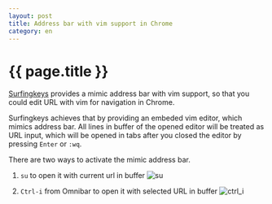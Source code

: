 ```yaml
---
layout: post
title: Address bar with vim support in Chrome
category: en
---
```


{{ page.title }}
================


[Surfingkeys](https://github.com/brookhong/Surfingkeys) provides a mimic address bar with vim support, so that you could edit URL with vim for navigation in Chrome.

Surfingkeys achieves that by providing an embeded vim editor, which mimics address bar. All lines in buffer of the opened editor will be treated as URL input, which will be opened in tabs after you closed the editor by pressing `Enter` or `:wq`.

There are two ways to activate the mimic address bar.

1. `su` to open it with current url in buffer
![su](https://cloud.githubusercontent.com/assets/288207/25035930/47fe1b4e-2123-11e7-8607-1a35815c3676.gif)

1. `Ctrl-i` from Omnibar to open it with selected URL in buffer
![ctrl_i](https://cloud.githubusercontent.com/assets/288207/25035938/545b1ab8-2123-11e7-821c-8b049cfb2cc0.gif)
